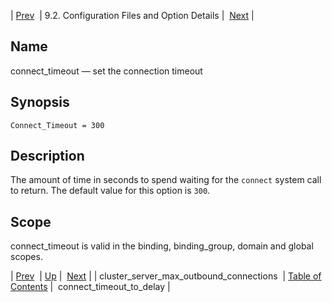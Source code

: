 | [Prev](conf.ref.cluster_server_max_outbound_connections)  | 9.2. Configuration Files and Option Details |  [Next](conf.ref.connect_timeout_to_delay.php) |

<a name="conf.ref.connect_timeout"></a>
## Name

connect_timeout — set the connection timeout

## Synopsis

`Connect_Timeout = 300`

<a name="idp8663776"></a>
## Description

The amount of time in seconds to spend waiting for the `connect` system call to return. The default value for this option is `300`.

<a name="idp8666336"></a>
## Scope

connect_timeout is valid in the binding, binding_group, domain and global scopes.

| [Prev](conf.ref.cluster_server_max_outbound_connections)  | [Up](conf.ref.files.php) |  [Next](conf.ref.connect_timeout_to_delay.php) |
| cluster_server_max_outbound_connections  | [Table of Contents](index) |  connect_timeout_to_delay |
